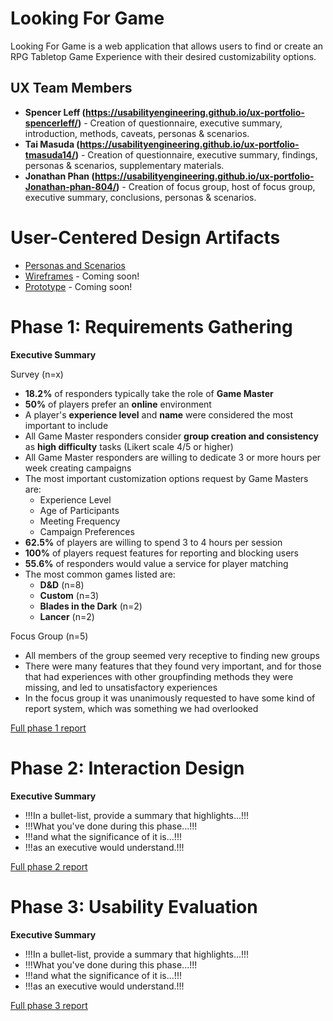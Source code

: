 # Looking For Game

Looking For Game is a web application that allows users to find or create an RPG Tabletop Game Experience with their desired customizability options.

## UX Team Members

* **Spencer Leff (https://usabilityengineering.github.io/ux-portfolio-spencerleff/)** - Creation of questionnaire, executive summary, introduction, methods, caveats, personas & scenarios.
* **Tai Masuda (https://usabilityengineering.github.io/ux-portfolio-tmasuda14/)** - Creation of questionnaire, executive summary, findings, personas & scenarios, supplementary materials.
* **Jonathan Phan (https://usabilityengineering.github.io/ux-portfolio-Jonathan-phan-804/)** - Creation of focus group, host of focus group, executive summary, conclusions, personas & scenarios.

# User-Centered Design Artifacts
 
* [Personas and Scenarios](requirements/All_Personas_&_Scenarios.md)
* [Wireframes](#) - Coming soon!
* [Prototype](#) - Coming soon!

# Phase 1: Requirements Gathering

**Executive Summary**

Survey (n=x)
* **18.2%** of responders typically take the role of **Game Master**
* **50%** of players prefer an **online** environment
* A player's **experience level** and **name** were considered the most important to include
* All Game Master responders consider **group creation and consistency** as **high difficulty** tasks (Likert scale 4/5 or higher)
* All Game Master responders are willing to dedicate 3 or more hours per week creating campaigns
* The most important customization options request by Game Masters are:
   * Experience Level
   * Age of Participants
   * Meeting Frequency
   * Campaign Preferences
* **62.5%** of players are willing to spend 3 to 4 hours per session
* **100%** of players request features for reporting and blocking users
* **55.6%** of responders would value a service for player matching
* The most common games listed are:
   * **D&D** (n=8)
   * **Custom** (n=3)
   * **Blades in the Dark** (n=2)
   * **Lancer** (n=2)

Focus Group (n=5)
* All members of the group seemed very receptive to finding new groups
* There were many features that they found very important, and for those that had experiences with other groupfinding methods they were missing, and led to unsatisfactory experiences
* In the focus group it was unanimously requested to have some kind of report system, which was something we had overlooked

[Full phase 1 report](requirements/)

# Phase 2: Interaction Design

**Executive Summary**

* !!!In a bullet-list, provide a summary that highlights...!!!
* !!!What you've done during this phase...!!!
* !!!and what the significance of it is...!!!
* !!!as an executive would understand.!!!

[Full phase 2 report](design/)

# Phase 3: Usability Evaluation

**Executive Summary**

* !!!In a bullet-list, provide a summary that highlights...!!!
* !!!What you've done during this phase...!!!
* !!!and what the significance of it is...!!!
* !!!as an executive would understand.!!!

[Full phase 3 report](evaluation/)
